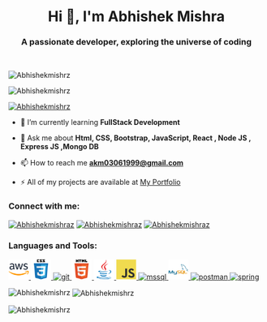 <h1 align="center">Hi 👋, I'm Abhishek Mishra</h1>
<h3 align="center">A passionate developer, exploring the universe of coding</h3>
<img align=“right” width=“400” src"https://media0.giphy.com/media/qgQUggAC3Pfv687qPC/giphy.gif?cid=790b7611db903996a50dc3f5a2925e498c6f26c5b1da3622&rid=giphy.gif&ct=g" />

<p align="left"> <img src="https://komarev.com/ghpvc/?username=Abhishekmishrz&label=Profile%20views&color=0e75b6&style=flat" alt="Abhishekmishrz" /> </p>

<p align="left"> <a ><img src="https://github-profile-trophy.vercel.app/?username=Abhishekmishrz" alt="Abhishekmishrz" /></a> </p>

<p align="left"> <a href="https://twitter.com/Abhishekmishrz" target="blank"><img src="https://img.shields.io/twitter/follow/Abhishekmishrz?logo=twitter&style=for-the-badge" alt="Abhishekmishrz" /></a> </p>

- 🌱 I’m currently learning **FullStack Development**

- 💬 Ask me about **Html, CSS, Bootstrap, JavaScript, React , Node JS , Express JS ,Mongo DB**

- 📫 How to reach me **akm03061999@gmail.com**

- ⚡ All of my projects are available at <a target="_blank" href="https://www.crio.do/learn/portfolio/akm03061999/">My Portfolio</a>

<h3 align="left">Connect with me:</h3>
<p align="left">
<a href="https://twitter.com/Abhishekmishrz" target="blank"><img align="center" src="https://raw.githubusercontent.com/rahuldkjain/github-profile-readme-generator/master/src/images/icons/Social/twitter.svg" alt="Abhishekmishraz" height="30" width="40" /></a>
<a href="https://www.linkedin.com/in/abhishekmishraz/" target="blank"><img align="center" src="https://raw.githubusercontent.com/rahuldkjain/github-profile-readme-generator/master/src/images/icons/Social/linked-in-alt.svg" alt="Abhishekmishraz" height="30" width="40" /></a>
<a href="https://www.leetcode.com/Abhishekmishraz" target="blank"><img align="center" src="https://raw.githubusercontent.com/rahuldkjain/github-profile-readme-generator/master/src/images/icons/Social/leet-code.svg" alt="Abhishekmishraz" height="30" width="40" /></a>

</p>

<h3 align="left">Languages and Tools:</h3>
<p align="left"> <a href="https://aws.amazon.com" target="_blank" rel="noreferrer"> <img src="https://raw.githubusercontent.com/devicons/devicon/master/icons/amazonwebservices/amazonwebservices-original-wordmark.svg" alt="aws" width="40" height="40"/> </a> <a href="https://www.w3schools.com/css/" target="_blank" rel="noreferrer"> <img src="https://raw.githubusercontent.com/devicons/devicon/master/icons/css3/css3-original-wordmark.svg" alt="css3" width="40" height="40"/> </a> <a href="https://git-scm.com/" target="_blank" rel="noreferrer"> <img src="https://www.vectorlogo.zone/logos/git-scm/git-scm-icon.svg" alt="git" width="40" height="40"/> </a> <a href="https://www.w3.org/html/" target="_blank" rel="noreferrer"> <img src="https://raw.githubusercontent.com/devicons/devicon/master/icons/html5/html5-original-wordmark.svg" alt="html5" width="40" height="40"/> </a> <a href="https://www.java.com" target="_blank" rel="noreferrer"> <img src="https://raw.githubusercontent.com/devicons/devicon/master/icons/java/java-original.svg" alt="java" width="40" height="40"/> </a> <a href="https://developer.mozilla.org/en-US/docs/Web/JavaScript" target="_blank" rel="noreferrer"> <img src="https://raw.githubusercontent.com/devicons/devicon/master/icons/javascript/javascript-original.svg" alt="javascript" width="40" height="40"/> </a> <a href="https://www.microsoft.com/en-us/sql-server" target="_blank" rel="noreferrer"> <img src="https://www.svgrepo.com/show/303229/microsoft-sql-server-logo.svg" alt="mssql" width="40" height="40"/> </a> <a href="https://www.mysql.com/" target="_blank" rel="noreferrer"> <img src="https://raw.githubusercontent.com/devicons/devicon/master/icons/mysql/mysql-original-wordmark.svg" alt="mysql" width="40" height="40"/> </a> <a href="https://postman.com" target="_blank" rel="noreferrer"> <img src="https://www.vectorlogo.zone/logos/getpostman/getpostman-icon.svg" alt="postman" width="40" height="40"/> </a> <a href="https://spring.io/" target="_blank" rel="noreferrer"> <img src="https://www.vectorlogo.zone/logos/springio/springio-icon.svg" alt="spring" width="40" height="40"/> </a> </p>

<p><img align="left" src="https://github-readme-stats.vercel.app/api/top-langs?username=Abhishekmishrz&show_icons=true&locale=en&layout=compact" alt="Abhishekmishrz" /></p>

<p>&nbsp;<img align="center" src="https://github-readme-stats.vercel.app/api?username=Abhishekmishrz&show_icons=true&locale=en" alt="Abhishekmishrz" /></p>

<p><img align="center" src="https://github-readme-streak-stats.herokuapp.com/?user=Abhishekmishrz&" alt="Abhishekmishrz" /></p>
